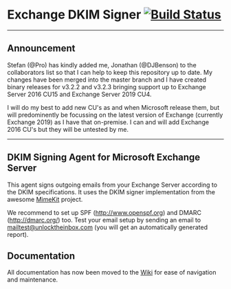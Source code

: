 ﻿Exchange DKIM Signer [![Build Status](https://travis-ci.org/Pro/dkim-exchange.png?branch=master)](https://travis-ci.org/Pro/dkim-exchange)
=============

-----------------------------------------------------------------------------------------------------------------------

## Announcement

Stefan (@Pro) has kindly added me, Jonathan (@DJBenson) to the collaborators list so that I can help to keep this repository up to date. My changes have been merged into the master branch and I have created binary releases for v3.2.2 and v3.2.3 bringing support up to Exchange Server 2016 CU15 and Exchange Server 2019 CU4.

I will do my best to add new CU's as and when Microsoft release them, but will predominently be focussing on the latest version of Exchange (currently Exchange 2019) as I have that on-premise. I can and will add Exchange 2016 CU's but they will be untested by me.

-----------------------------------------------------------------------------------------------------------------------

## DKIM Signing Agent for Microsoft Exchange Server

This agent signs outgoing emails from your Exchange Server according to the DKIM specifications. It uses the DKIM signer implementation from the awesome [MimeKit](https://github.com/jstedfast/MimeKit) project.

We recommend to set up SPF (http://www.openspf.org) and DMARC (http://dmarc.org/) too. Test your email setup by sending an email to mailtest@unlocktheinbox.com (you will get an automatically generated report).

## Documentation

All documentation has now been moved to the [Wiki](https://github.com/Pro/dkim-exchange/wiki) for ease of navigation and maintenance.
